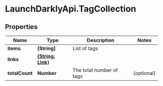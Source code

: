 # LaunchDarklyApi.TagCollection

## Properties

Name | Type | Description | Notes
------------ | ------------- | ------------- | -------------
**items** | **[String]** | List of tags | 
**links** | [**{String: Link}**](Link.md) |  | 
**totalCount** | **Number** | The total number of tags | [optional] 



